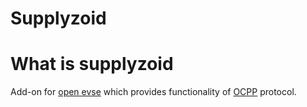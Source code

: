 # Supplyzoid

# What is supplyzoid

Add-on for [open evse](https://github.com/lincomatic/open_evse) which provides functionality of [OCPP](https://www.openchargealliance.org/) protocol.
